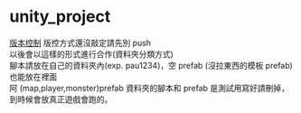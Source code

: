 # unity_project

[版本控制](https://git-scm.com/book/zh-tw/v2/%E4%BD%BF%E7%94%A8-Git-%E5%88%86%E6%94%AF-%E5%88%86%E6%94%AF%E5%92%8C%E5%90%88%E4%BD%B5%E7%9A%84%E5%9F%BA%E6%9C%AC%E7%94%A8%E6%B3%95) 
版控方式還沒敲定請先別 push  
以後會以這樣的形式進行合作(資料夾分類方式)  
腳本請放在自己的資料夾內(exp. pau1234)，空 prefab (沒拉東西的模板 prefab) 也能放在裡面  
阿 (map,player,monster)prefab 資料夾的腳本和 prefab 是測試用寫好請刪掉，到時候會放真正遊戲會跑的。  

